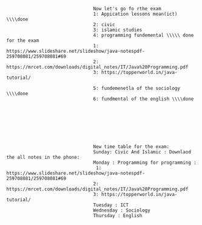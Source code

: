



                                    Now let's go fo rthe exam
                                    1: Appication lessons mean(ict) \\\\done
                                    2: civic
                                    3: islamic studies
                                    4: programming fundemental \\\\\ done for the exam 
                                    1: https://www.slideshare.net/slideshow/java-notespdf-259708081/259708081#69
                                    2: https://mrcet.com/downloads/digital_notes/IT/Java%20Programming.pdf
                                    3: https://topperworld.in/java-tutorial/
                                    
                                    5: fundemenetla of the sociology \\\\done
                                    6: fundmental of the english \\\\done



      

      
        

                                    New time table for the exam:
                                    Sunday: Civic And Islamic : Downlaod the all notes in the phone:
                                    Monday : Programming for programming :
                                     1: https://www.slideshare.net/slideshow/java-notespdf-259708081/259708081#69
                                    2: https://mrcet.com/downloads/digital_notes/IT/Java%20Programming.pdf
                                    3: https://topperworld.in/java-tutorial/ 
                                    Tuesday : ICT
                                    Wednesday : Sociology
                                    Thursday : English 

             


                                  

                                
